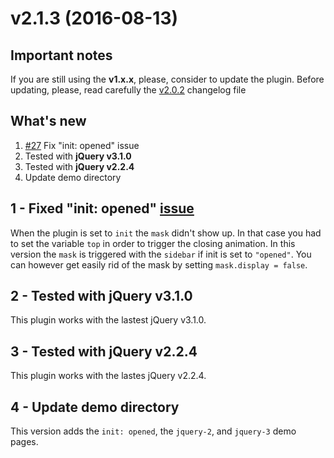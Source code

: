 # v2.1.3 (2016-08-13)

## Important notes
If you are still using the **v1.x.x**, please, consider to update the plugin.
Before updating, please, read carefully the [v2.0.2](https://github.com/simple-sidebar/simpler-sidebar/blob/master/doc/changelogs/v2.0.2.md) changelog file

## What's new
1. [#27](https://github.com/simple-sidebar/simpler-sidebar/issues/27) Fix "init: opened" issue
2. Tested with **jQuery v3.1.0**
3. Tested with **jQuery v2.2.4**
4. Update demo directory


## 1 - Fixed "init: opened" [issue](https://github.com/simple-sidebar/simpler-sidebar/issues/27)
When the plugin is set to `init` the `mask` didn't show up. In that case you had to set the variable `top` in order to trigger the closing animation.
In this version the `mask` is triggered with the `sidebar` if init is set to `"opened"`.
You can however get easily rid of the mask by setting `mask.display = false`.

## 2 - Tested with **jQuery v3.1.0**
This plugin works with the lastest jQuery v3.1.0.

## 3 - Tested with **jQuery v2.2.4**
This plugin works with the lastes jQuery v2.2.4.

## 4 - Update demo directory
This version adds the `init: opened`, the `jquery-2`, and `jquery-3` demo pages.
